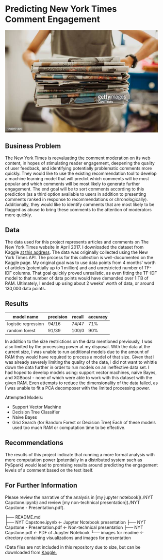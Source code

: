 # Predicting New York Times Comment Engagement
![paperstack](./newspaper_image.jpg)
## Business Problem
The New York Times is reevaluating the comment moderation on its web content, in hopes of stimulating reader engagement, deepening the quality of user feedback, and identifying potentially problematic comments more quickly. They would like to use the existing recommendation tool to develop a machine learning model that will predict which comments will be most popular and which comments will be most likely to generate further engagement. The end goal will be to sort comments according to this prediction (as a third option available to users in addition to presenting comments ranked in response to recommendations or chronologically). Additionally, they would like to identify comments that are most likely to be flagged as abuse to bring these comments to the attention of moderators more quickly.
## Data
The data used for this project represents articles and comments on The New York Times website in April 2017. I downloaded the dataset from Kaggle [at this address](https://www.kaggle.com/aashita/nyt-comments). The data was originally collected using the New York Times API. The process for this collection is well-documented on the Kaggle page.
My original goal was to use data points from 4 months' worth of articles (potentially up to 1 million) and and unrestricted number of TF-IDF columns. That goal quickly proved unrealistic, as even fitting the TF-IDF model to that number of data points would have demanded over 1 TB of RAM. Ultimately, I ended up using about 2 weeks' worth of data, or around 130,000 data points.
## Results
| model name | precision | recall | accuracy |
---|---|---|---|
| logistic regression | 94/16 | 74/47 | 71% |
| random forest |  91/39 | 100/0 | 90% |


In addition to the size restrictions on the data mentioned previously, I was also limited by the processing power at my disposal. With the data at the current size, I was unable to run additional models due to the amount of RAM they would have required to process a model of that size. Given that I was already severely limiting the quality of the data, I did not want to whittle down the data further in order to run models on an ineffective data set. I had hoped to develop models using: support vector machines, naive Bayes, and XGBoost - none of which were able to work with this dataset with the given RAM. Even attempts to reduce the dimensionality of the data failed, as I was unable to fit a PCA decomposer with the limited processing power.

Attempted Models:
*   Support Vector Machine
*   Decision Tree Classifier
*   Naive Bayes
*   Grid Search (for Random Forest or Decision Tree)
Each of these models used too much RAM or computation time to be effective.
## Recommendations
The results of this project indicate that running a more formal analysis with more computation power (potentially in a distributed system such as PySpark) would lead to promising results around predicting the engagement levels of a comment based on the text itself. 
## For Further Information
Please review the narrative of the analysis in [my jupyter notebook](./NYT Capstone.ipynb) and review [my non-technical presentation](./NYT Capstone - Presentation.pdf).

├── README.md                       
├── NYT Capstone.ipynb                                   <- Jupyter Notebook presentation
├── NYT Capstone - Presentation.pdf                      <- Non-technical presentation
├── NYT Capstone.pdf   <- PDF of Jupyter Notebook
└── images for readme                                    <- directory containing visualizations and images for presentation

(Data files are not included in this repository due to size, but can be downloaded from [Kaggle.](https://www.kaggle.com/aashita/nyt-comments)
